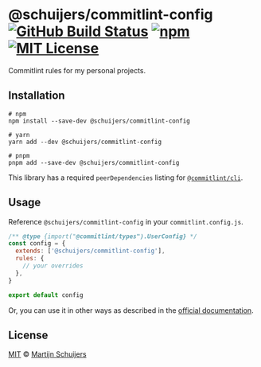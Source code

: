 # @schuijers/commitlint-config [![GitHub Build Status][shield-github-build-status]][shield-github-build-status] [![npm][shield-npm]][npm] [![MIT License][shield-license]][license]

Commitlint rules for my personal projects.

## Installation

```shell script
# npm
npm install --save-dev @schuijers/commitlint-config

# yarn
yarn add --dev @schuijers/commitlint-config

# pnpm
pnpm add --save-dev @schuijers/commitlint-config
```

This library has a required `peerDependencies` listing for
[`@commitlint/cli`](https://commitlint.js.org/).

## Usage

Reference `@schuijers/commitlint-config` in your `commitlint.config.js`.

<!-- prettier-ignore -->
```javascript
/** @type {import("@commitlint/types").UserConfig} */
const config = {
  extends: ['@schuijers/commitlint-config'],
  rules: {
    // your overrides
  },
}

export default config
```

Or, you can use it in other ways as described in the
[official documentation](https://commitlint.js.org/#/reference-configuration).

## License

[MIT][license] &copy; [Martijn Schuijers][me]

[license]: ./LICENSE
[me]: https://github.com/schuijers
[npm]: https://npmjs.org/package/@schuijers/commitlint-config
[shield-github-build-status]:
  https://github.com/schuijers/commitlint-config/workflows/Release/badge.svg
[shield-license]: https://img.shields.io/badge/License-MIT-lavender.svg
[shield-npm]: https://img.shields.io/npm/v/@schuijers/commitlint-config.svg

